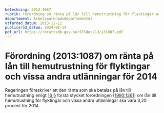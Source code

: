 ```yaml
---
beteckning: 2013:1087
rubrik: Förordning om ränta på lån till hemutrustning för flyktingar och vissa andra utlänningar för 2014
departement: Arbetsmarknadsdepartementet
utfardad_datum: 2013-12-12
publicerad_datum: 2024-02-14
pdf_url: https://rkrattsdb.gov.se/SFSdoc/13/131087.pdf
---
```


# Förordning (2013:1087) om ränta på lån till hemutrustning för flyktingar och vissa andra utlänningar för 2014

Regeringen föreskriver att den ränta som ska betalas på lån till hemutrustning enligt [16 §](#16) första stycket förordningen ([1990:1361](https://selex.se/eli/sfs/1990/1361)) om lån till hemutrustning för flyktingar och vissa andra utlänningar ska vara 3,20 procent för 2014.